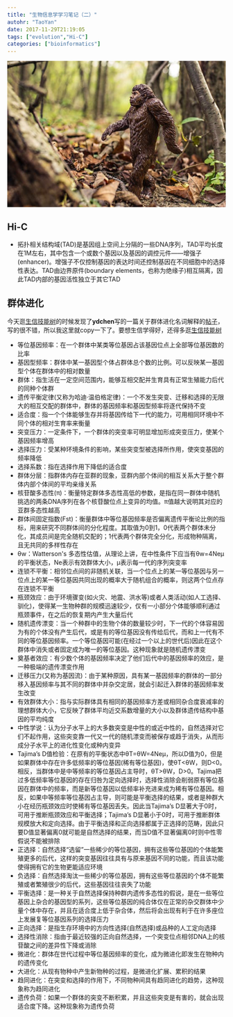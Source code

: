 ```yaml
---
title: "生物信息学学习笔记（二）"
autohr: "TaoYan"
date: 2017-11-29T21:19:05
tags: ["evolution","Hi-C"]
categories: ["bioinformatics"]
---
```

![mark](https://github.com/YTLogos/Pic_blog/blob/master/dlGEdblL4H.png?raw=true)

## Hi-C

* 拓扑相关结构域(TAD)是基因组上空间上分隔的一些DNA序列，TAD平均长度在1M左右，其中包含一个或数个基因以及基因的调控元件——增强子(enhancer)。增强子不仅控制基因的表达时间还控制基因在不同细胞中的选择性表达。TAD由边界原件(boundary elements，也称为绝缘子)相互隔离，因此TAD内部的基因活性独立于其它TAD

<!--more-->

## 群体进化
今天逛[生信技能树](http://biotrainee.com/forum.php/)的时候发现了**ydchen**写的一篇关于群体进化名词解释的[帖子](http://www.biotrainee.com:8080/thread-321-1-1.html)，写的很不错，所以我这里就copy一下了。要想生信学得好，还得多逛[生信技能树](http://biotrainee.com/forum.php/)

* 等位基因频率：在一个群体中某类等位基因占该基因位点上全部等位基因数的比率
* 基因型频率：群体中某一基因型个体占群体总个数的比例。可以反映某一基因型个体在群体中的相对数量
* 群体：指生活在一定空间范围内，能够互相交配并生育具有正常生殖能力后代的同种个体群
* 遗传平衡定律(又称为哈迪·温伯格定律)：一个不发生突变、迁移和选择的无限大的相互交配的群体中，群体的基因频率和基因型频率将逐代保持不变
* 适合度：指一个个体能够生存并将基因传给下一代的能力，可用相同环境中不同个体的相对生育率来衡量
* 突变压力：一定条件下，一个群体的突变率可明显增加形成突变压力，使某个基因频率增高
* 选择压力：受某种环境条件的影响，某些突变型被选择所作用，使突变基因的频率降低
* 选择系数：指在选择作用下降低的适合度
* 群体分层：指群体内存在亚群的现象，亚群内部个体间的相互关系大于整个群体内部个体间的平均亲缘关系
* 核苷酸多态性(π)：衡量特定群体多态性高低的参数，是指在同一群体中随机挑选的两条DNA序列在各个核苷酸位点上变异的均值。π值越大说明其对应的亚群多态性越高
* 群体间固定指数(Fst)：衡量群体中等位基因频率是否偏离遗传平衡论比例的指标，用来研究不同群体间的分化程度。其取值为0到1，0代表两个群体未分化，其成员间是完全随机交配的；1代表两个群体完全分化，形成物种隔离，且无共同的多样性存在
* θw：Watterson's 多态性估值，从理论上讲，在中性条件下应当有θw=4Neμ的平衡状态，Ne表示有效群体大小，μ表示每一代的序列突变率
* 连锁不平衡：相邻位点间的非随机关联，当一个位点上的某一等位基因与另一位点上的某一等位基因共同出现的概率大于随机组合的概率，则这两个位点存在连锁不平衡
* 瓶颈效应：由于环境骤变(如火灾、地震、洪水等)或者人类活动(如人工选择、驯化)，使得某一生物种群的规模迅速较少，仅有一小部分个体能够顺利通过瓶颈事件，在之后的恢复期内产生大量后代
* 随机遗传漂变：当一个种群中的生物个体的数量较少时，下一代的个体容易因为有的个体没有产生后代，或是有的等位基因没有传给后代，而和上一代有不同的等位基因频率。一个等位基因可能(在经过一个以上的世代后)因此在这个群体中消失或者固定成为唯一的等位基因。这种现象就是随机遗传漂变
* 奠基者效应：有少数个体的基因频率决定了他们后代中的基因频率的效应，是一种极端的遗传漂变作用
* 迁移压力(又称为基因流)：由于某种原因，具有某一基因频率的群体的一部分移入基因频率与其不同的群体中并杂交定居，就会引起迁入群体的基因频率发生改变
* 有效群体大小：指与实际群体具有相同的基因频率方差或相同杂合度衰减率的理想群体大小，它反映了群体平均近交系数增量的大小以及群体遗传结构中基因的平均纯度
* 中性学说：认为分子水平上的大多数突变是中性的或近中性的，自然选择对它们不起作用，这些突变靠一代又一代的随机漂变而被保存或趋于消失，从而形成分子水平上的进化性变化或种内变异
* Tajima’s D值检验：在原有的平衡状态中θT=θW=4Neμ，所以D值为0，但是如果群体中存在许多低频率的等位基因(稀有等位基因)，使θT<θW，则D<0。相反，当群体中是中等频率的等位基因占主导时，θT>θW，D>0。Tajima把过多低频率等位基因的存在归咎为定向选择时，选择性消除会削弱原有等位基因在群体中的频率，而是新等位基因以低频率补充进来成为稀有等位基因。相反，如果中等频率等位基因占主导，则可能是平衡选择的结果，或者是种群大小在经历瓶颈效应时使稀有等位基因丢失。因此当Tajima’s D显著大于0时，可用于推断瓶颈效应和平衡选择；Tajima’s D显著小于0时，可用于推断群体规模放大和定向选择。由于平衡选择和正向选择都属于正选择的范畴，因此只要D值显著偏离0就可能是自然选择的结果，而当D值不显著偏离0时则中性零假说不能被排除
* 正选择：自然选择“选留”一些稀少的等位基因，拥有这些等位基因的个体能繁殖更多的后代，这样的突变基因往往具有与原来基因不同的功能，而且该功能使得拥有它的生物更能适应环境
* 负选择：自然选择淘汰一些稀少的等位基因，拥有这些等位基因的个体不能繁殖或者繁殖很少的后代，这些基因往往丧失了功能
* 平衡选择：是一种关于自然选择保持种群内遗传多态性的假说，是在一些等位基因上杂合的基因型的系列，这些等位基因的纯合体仅在正常的杂交群体中少量个体中存在，并且在适合度上低于杂合体，然后将会出现有利于在许多座位上发展复等位基因系列的选择压力
* 正向选择：是指生存环境中的方向性选择(自然选择)或品种的人工定向选择
* 选择性消除：指由于最近较强的正向自然选择，一个突变位点相邻DNA上的核苷酸之间的差异性下降或消除
* 微进化：群体在世代过程中等位基因频率的变化，成为微进化即发生在物种内的遗传变化
* 大进化：从现有物种中产生新物种的过程，是微进化扩展、累积的结果
* 趋同进化：在突变和选择的作用下，不同物种间具有趋同进化的趋势，这种现象称为趋同进化
* 遗传负荷：如果一个群体的突变不断积累，并且这些突变是有害的，就会出现适合度下降。这种现象称为遗传负荷

